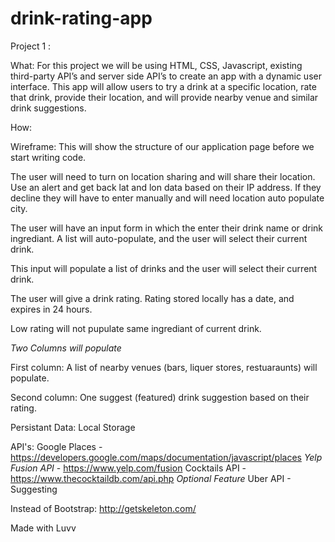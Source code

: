 # drink-rating-app

Project 1 :

What: For this project we will be using HTML, CSS, Javascript, existing third-party API’s and server side API’s to create an app with a dynamic user interface. This app will allow users to try a drink at a specific location, rate that drink, provide their location, and will provide nearby venue and similar drink suggestions.

How:

Wireframe: This will show the structure of our application page before we start writing code.

The user will need to turn on location sharing and will share their location. Use an alert and get back lat and lon data based on their IP address. If they decline they will have to enter manually and will need location auto populate city. 

The user will have an input form in which the enter their drink name or drink ingrediant. A list will auto-populate, and the user will select their current drink.

This input will populate a list of drinks and the user will select their current drink. 

The user will give a drink rating. Rating stored locally has a date, and expires in 24 hours. 

Low rating will not pupulate same ingrediant of current drink. 

*Two Columns will populate*

First column: A list of nearby venues (bars, liquer stores, restuaraunts) will populate. 

Second column: One suggest (featured) drink suggestion based on their rating. 

Persistant Data: Local Storage

API's: 
Google Places - https://developers.google.com/maps/documentation/javascript/places 
*Yelp Fusion API* - https://www.yelp.com/fusion
Cocktails API - https://www.thecocktaildb.com/api.php
*Optional Feature* Uber API - Suggesting 

Instead of Bootstrap:  http://getskeleton.com/

Made with Luvv


